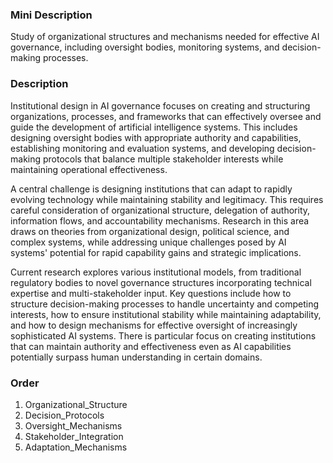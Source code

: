 ### Mini Description

Study of organizational structures and mechanisms needed for effective AI governance, including oversight bodies, monitoring systems, and decision-making processes.

### Description

Institutional design in AI governance focuses on creating and structuring organizations, processes, and frameworks that can effectively oversee and guide the development of artificial intelligence systems. This includes designing oversight bodies with appropriate authority and capabilities, establishing monitoring and evaluation systems, and developing decision-making protocols that balance multiple stakeholder interests while maintaining operational effectiveness.

A central challenge is designing institutions that can adapt to rapidly evolving technology while maintaining stability and legitimacy. This requires careful consideration of organizational structure, delegation of authority, information flows, and accountability mechanisms. Research in this area draws on theories from organizational design, political science, and complex systems, while addressing unique challenges posed by AI systems' potential for rapid capability gains and strategic implications.

Current research explores various institutional models, from traditional regulatory bodies to novel governance structures incorporating technical expertise and multi-stakeholder input. Key questions include how to structure decision-making processes to handle uncertainty and competing interests, how to ensure institutional stability while maintaining adaptability, and how to design mechanisms for effective oversight of increasingly sophisticated AI systems. There is particular focus on creating institutions that can maintain authority and effectiveness even as AI capabilities potentially surpass human understanding in certain domains.

### Order

1. Organizational_Structure
2. Decision_Protocols
3. Oversight_Mechanisms
4. Stakeholder_Integration
5. Adaptation_Mechanisms
